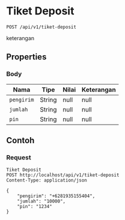# Tiket Deposit
```http
POST /api/v1/tiket-deposit
```
keterangan
## Properties
### Body
Nama | Tipe | Nilai | Keterangan
--- | --- | --- | ---
<code>pengirim</code> | String | null | null
<code>jumlah</code> | String | null | null
<code>pin</code> | String | null | null

## Contoh

### Request
```http
Tiket Deposit
POST http://localhost/api/v1/tiket-deposit
Content-Type: application/json

{
    "pengirim": "+6281935155404",
    "jumlah": "10000",
    "pin": "1234"
}
```
